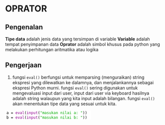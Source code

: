 # OPRATOR

## Pengenalan
**Tipe data** adalah jenis data yang tersimpan di variable
**Variable** adalah tempat penyimpanan data
**Oprator** adalah simbol khusus pada python yang melakukan perhitungan aritmatika atau logika

## Pengerjaan

1. fungsi `eval()` berfungsi untuk memparsing (menguraikan) string ekspresi yang dilewatkan ke dalamnya, dan menjalankannya sebagai ekspresi Python murni.
fungsi `eval()` sering digunakan untuk mengevaluasi input dari user, input dari user via keyboard hasilnya adalah string walaupun yang kita input adalah bilangan. fungsi `eval()` akan menentukan tipe data yang sesuai untuk kita.


![01.png](/gambar/01.png)



